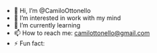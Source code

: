 - 👋 Hi, I’m @CamiloOttonello
- 👀 I’m interested in work with my mind
- 🌱 I’m currently learning 
- 📫 How to reach me: camilottonello@gmail.com
- ⚡ Fun fact: 
